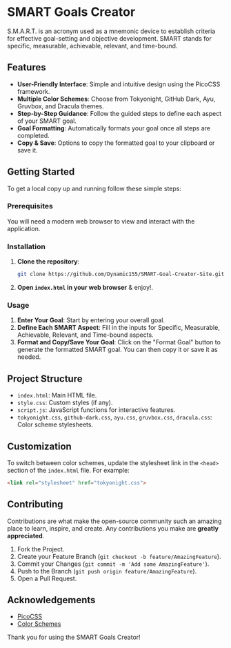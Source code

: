 # SMART Goals Creator

S.M.A.R.T. is an acronym used as a mnemonic device to establish criteria for effective goal-setting and objective development. SMART stands for specific, measurable, achievable, relevant, and time-bound.

## Features

- **User-Friendly Interface**: Simple and intuitive design using the PicoCSS framework.
- **Multiple Color Schemes**: Choose from Tokyonight, GitHub Dark, Ayu, Gruvbox, and Dracula themes.
- **Step-by-Step Guidance**: Follow the guided steps to define each aspect of your SMART goal.
- **Goal Formatting**: Automatically formats your goal once all steps are completed.
- **Copy & Save**: Options to copy the formatted goal to your clipboard or save it.

## Getting Started

To get a local copy up and running follow these simple steps:

### Prerequisites

You will need a modern web browser to view and interact with the application.

### Installation

1. **Clone the repository**:
   ```sh
   git clone https://github.com/Dynamic155/SMART-Goal-Creator-Site.git
   ```
2. **Open `index.html` in your web browser** & enjoy!.

### Usage

1. **Enter Your Goal**: Start by entering your overall goal.
2. **Define Each SMART Aspect**: Fill in the inputs for Specific, Measurable, Achievable, Relevant, and Time-bound aspects.
3. **Format and Copy/Save Your Goal**: Click on the "Format Goal" button to generate the formatted SMART goal. You can then copy it or save it as needed.

## Project Structure

- `index.html`: Main HTML file.
- `style.css`: Custom styles (if any).
- `script.js`: JavaScript functions for interactive features.
- `tokyonight.css`, `github-dark.css`, `ayu.css`, `gruvbox.css`, `dracula.css`: Color scheme stylesheets.

## Customization

To switch between color schemes, update the stylesheet link in the `<head>` section of the `index.html` file. For example:
```html
<link rel="stylesheet" href="tokyonight.css">
```

## Contributing

Contributions are what make the open-source community such an amazing place to learn, inspire, and create. Any contributions you make are **greatly appreciated**.

1. Fork the Project.
2. Create your Feature Branch (`git checkout -b feature/AmazingFeature`).
3. Commit your Changes (`git commit -m 'Add some AmazingFeature'`).
4. Push to the Branch (`git push origin feature/AmazingFeature`).
5. Open a Pull Request.

## Acknowledgements

- [PicoCSS](https://picocss.com/)
- [Color Schemes](https://github.com/mbadolato/iTerm2-Color-Schemes)

Thank you for using the SMART Goals Creator!
